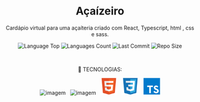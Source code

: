 <div align="center">
  
  # Açaízeiro

  Cardápio virtual para uma açaíteria criado com React, Typescript, html , css e sass.

  

  <p>
    <img  alt="Language Top"  src="https://img.shields.io/github/languages/top/Patricia-Santos/Acaizeiro">
    <img  alt="Languages Count"  src="https://img.shields.io/github/languages/count/Patricia-Santos/Acaizeiro">
    <img  alt="Last Commit"  src="https://img.shields.io/github/last-commit/Patricia-Santos/Acaizeiro">
    <img  alt="Repo Size"  src="https://img.shields.io/github/repo-size/Patricia-Santos/Acaizeiro">
  </p>
  
  <br> 

  🤖 TECNOLOGIAS:
  
  <img src="https://upload.wikimedia.org/wikipedia/commons/thumb/a/a7/React-icon.svg/640px-React-icon.svg.png" alt="imagem" width="45"> &nbsp;
  <img src="https://andrewsmithdeveloper.com/img/sass-new.4c1dd90f.png" alt="imagem" width="45"> &nbsp;
  <img src="https://raw.githubusercontent.com/devicons/devicon/master/icons/html5/html5-original.svg" alt="imagem" width="45"> &nbsp;
  <img src="https://raw.githubusercontent.com/devicons/devicon/master/icons/css3/css3-original.svg" alt="imagem" width="45"> &nbsp;
  <img src="https://raw.githubusercontent.com/devicons/devicon/master/icons/typescript/typescript-original.svg" alt="imagem" width="45">

</div>
